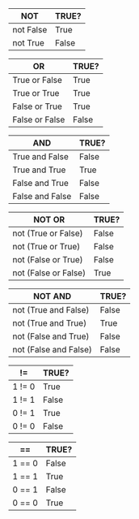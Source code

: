 | NOT       | TRUE? |
|-----------|-------|
| not False | True  |
| not True  | False |

| OR             | TRUE? |
|----------------|-------|
| True or False  | True  |
| True or True   | True  |
| False or True  | True  |
| False or False | False |

| AND             | TRUE? |
|-----------------|-------|
| True and False  | False |
| True and True   | True  |
| False and True  | False |
| False and False | False |

| NOT OR               | TRUE? |
|----------------------|-------|
| not (True or False)  | False |
| not (True or True)   | False |
| not (False or True)  | False |
| not (False or False) | True  |

| NOT AND               | TRUE? |
|-----------------------|-------|
| not (True and False)  | False |
| not (True and True)   | True  |
| not (False and True)  | False |
| not (False and False) | False |

| !=     | TRUE? |
|--------|-------|
| 1 != 0 | True  |
| 1 != 1 | False |
| 0 != 1 | True  |
| 0 != 0 | False |

| ==     | TRUE? |
|--------|-------|
| 1 == 0 | False |
| 1 == 1 | True  |
| 0 == 1 | False |
| 0 == 0 | True  |
